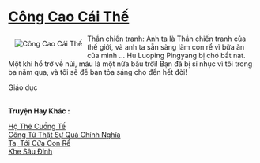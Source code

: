 <a href="https://truyentiki.com/cong-cao-cai-the.33723/" title="Công Cao Cái Thế"><h1>Công Cao Cái Thế</h1></a><div style="display:table"><img align="right" style="float: left; padding: 10px;" src="https://truyentiki.com/a/img/str/src/33723.jpg" alt="Công Cao Cái Thế">Thần chiến tranh: Anh ta là Thần chiến tranh của thế giới, và anh ta sẵn sàng làm con rể vì bữa ăn của mình ... Hu Luoping Pingyang bị chó bắt nạt. Một khi hổ trở về núi, máu là một nửa bầu trời! Bạn đã bị sỉ nhục vì tôi trong ba năm qua, và tôi sẽ để bạn tỏa sáng cho đến hết đời! <p></p> Giáo dục</div><p><br><b>Truyện Hay Khác :</b></p><a href="https://truyentiki.com/ho-the-cuong-te.33722/" alt="Hộ Thê Cuồng Tế">Hộ Thê Cuồng Tế</a><br/><a href="https://github.com/nownovels/top500/tree/master/truyenhay/33734/" alt="Công Tử Thật Sự Quá Chính Nghĩa">Công Tử Thật Sự Quá Chính Nghĩa</a><br/><a href="https://github.com/nownovels/top500/tree/master/truyenhay/33813/" alt="Ta, Tới Cửa Con Rể">Ta, Tới Cửa Con Rể</a><br/><a href="https://truyentiki.wordpress.com/2020/06/08/khe-sau-dinh/" alt="Khe Sâu Đỉnh">Khe Sâu Đỉnh</a><br/>